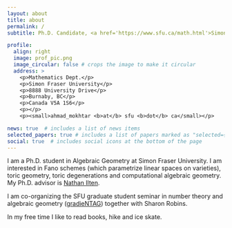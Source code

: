 ```yaml
---
layout: about
title: about
permalink: /
subtitle: Ph.D. Candidate, <a href='https://www.sfu.ca/math.html'>Simon Fraser University</a>

profile:
  align: right
  image: prof_pic.png
  image_circular: false # crops the image to make it circular
  address: >
    <p>Mathematics Dept.</p>
    <p>Simon Fraser University</p>
    <p>8888 University Drive</p>
    <p>Burnaby, BC</p>
    <p>Canada V5A 1S6</p>
    <p></p>
    <p><small>ahmad_mokhtar <b>at</b> sfu <b>dot</b> ca</small></p>

news: true  # includes a list of news items
selected_papers: true # includes a list of papers marked as "selected={true}"
social: true  # includes social icons at the bottom of the page
---
```


I am a Ph.D. student in Algebraic Geometry at Simon Fraser University. I am interested in Fano schemes (which parametrize linear spaces on varieties), toric geometry, toric degenerations and computational algebraic geometry. My Ph.D. advisor is <a href='https://www.sfu.ca/~nilten/'>Nathan Ilten</a>.

I am co-organizing the SFU graduate student seminar in number theory and algebraic geometry ([gradieNTAG](/gradieNTAG/)) together with Sharon Robins.

In my free time I like to read books, hike and ice skate.
